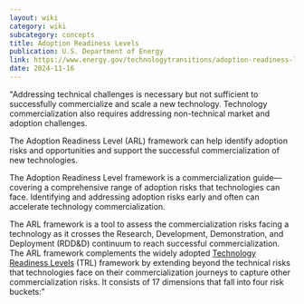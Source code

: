 ```yaml
---
layout: wiki
category: wiki
subcategory: concepts
title: Adoption Readiness Levels
publication: U.S. Department of Energy
link: https://www.energy.gov/technologytransitions/adoption-readiness-levels-arl-framework
date: 2024-11-16
---
```


"Addressing technical challenges is necessary but not sufficient to successfully commercialize and scale a new technology. Technology commercialization also requires addressing non-technical market and adoption challenges.

The Adoption Readiness Level (ARL) framework can help identify adoption risks and opportunities and support the successful commercialization of new technologies.

The Adoption Readiness Level framework is a commercialization guide—covering a comprehensive range of adoption risks that technologies can face. Identifying and addressing adoption risks early and often can accelerate technology commercialization.

The ARL framework is a tool to assess the commercialization risks facing a technology as it crosses the Research, Development, Demonstration, and Deployment (RDD&D) continuum to reach successful commercialization. The ARL framework complements the widely adopted [Technology Readiness Levels](/technology-readiness-levels/) (TRL) framework by extending beyond the technical risks that technologies face on their commercialization journeys to capture other commercialization risks. It consists of 17 dimensions that fall into four risk buckets:"
